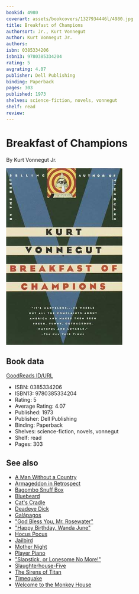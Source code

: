 ```yaml
---
bookid: 4980
coverart: assets/bookcovers/1327934446l/4980.jpg
title: Breakfast of Champions
authorsort: Jr., Kurt Vonnegut
author: Kurt Vonnegut Jr.
authors: 
isbn: 0385334206
isbn13: 9780385334204
rating: 5
avgrating: 4.07
publisher: Dell Publishing
binding: Paperback
pages: 303
published: 1973
shelves: science-fiction, novels, vonnegut
shelf: read
review: 
---
```


# Breakfast of Champions

By Kurt Vonnegut Jr.

![](../../assets/bookcovers/1327934446l/4980.jpg)

## Book data

[GoodReads ID/URL](https://www.goodreads.com/book/show/4980)

- ISBN: 0385334206
- ISBN13: 9780385334204
- Rating: 5
- Average Rating: 4.07
- Published: 1973
- Publisher: Dell Publishing
- Binding: Paperback
- Shelves: science-fiction, novels, vonnegut
- Shelf: read
- Pages: 303


## See also

- [A Man Without a Country](A_Man_Without_a_Country.md)
- [Armageddon in Retrospect](Armageddon_in_Retrospect-_And_Other_New_and_Unpublished_Writings_on_War_and_Peace.md)
- [Bagombo Snuff Box](Bagombo_Snuff_Box.md)
- [Bluebeard](Bluebeard.md)
- [Cat's Cradle](Cats_Cradle.md)
- [Deadeye Dick](Deadeye_Dick.md)
- [Galápagos](Galápagos.md)
- ["God Bless You, Mr. Rosewater"](God_Bless_You__Mr_Rosewater.md)
- ["Happy Birthday, Wanda June"](Happy_Birthday__Wanda_June.md)
- [Hocus Pocus](Hocus_Pocus.md)
- [Jailbird](Jailbird.md)
- [Mother Night](Mother_Night.md)
- [Player Piano](Player_Piano.md)
- ["Slapstick, or Lonesome No More!"](Slapstick__or_Lonesome_No_More!.md)
- [Slaughterhouse-Five](Slaughterhouse-Five.md)
- [The Sirens of Titan](The_Sirens_of_Titan.md)
- [Timequake](Timequake.md)
- [Welcome to the Monkey House](Welcome_to_the_Monkey_House.md)

